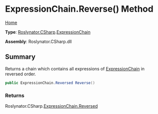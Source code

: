 # ExpressionChain\.Reverse\(\) Method

[Home](../../../../README.md)

**Type**: [Roslynator.CSharp](../../README.md)\.[ExpressionChain](../README.md)

**Assembly**: Roslynator\.CSharp\.dll

## Summary

Returns a chain which contains all expressions of [ExpressionChain](../README.md) in reversed order\.

```csharp
public ExpressionChain.Reversed Reverse()
```

### Returns

Roslynator\.CSharp\.[ExpressionChain.Reversed](../Reversed/README.md)

